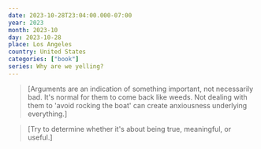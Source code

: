 ```yaml
---
date: 2023-10-28T23:04:00.000-07:00
year: 2023
month: 2023-10
day: 2023-10-28
place: Los Angeles
country: United States
categories: ["book"]
series: Why are we yelling?
---
```

> [Arguments are an indication of something important, not necessarily bad. It's normal for them to come back like weeds. Not dealing with them to 'avoid rocking the boat' can create anxiousness underlying everything.]

> [Try to determine whether it's about being true, meaningful, or useful.]
